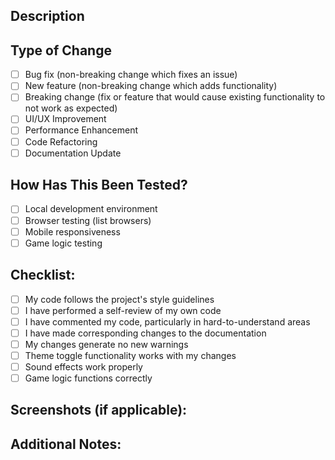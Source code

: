 ## Description
<!-- Describe your changes in detail -->

## Type of Change
- [ ] Bug fix (non-breaking change which fixes an issue)
- [ ] New feature (non-breaking change which adds functionality)
- [ ] Breaking change (fix or feature that would cause existing functionality to not work as expected)
- [ ] UI/UX Improvement
- [ ] Performance Enhancement
- [ ] Code Refactoring
- [ ] Documentation Update

## How Has This Been Tested?
<!-- Describe the tests you ran to verify your changes -->
- [ ] Local development environment
- [ ] Browser testing (list browsers)
- [ ] Mobile responsiveness
- [ ] Game logic testing

## Checklist:
- [ ] My code follows the project's style guidelines
- [ ] I have performed a self-review of my own code
- [ ] I have commented my code, particularly in hard-to-understand areas
- [ ] I have made corresponding changes to the documentation
- [ ] My changes generate no new warnings
- [ ] Theme toggle functionality works with my changes
- [ ] Sound effects work properly
- [ ] Game logic functions correctly

## Screenshots (if applicable):

## Additional Notes:
